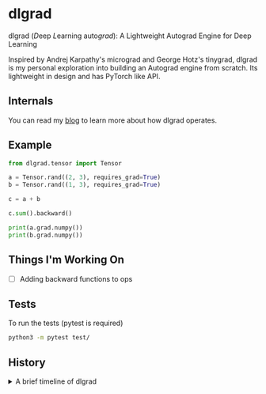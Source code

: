 # dlgrad

dlgrad (*D*eep *L*earning auto*grad*): A Lightweight Autograd Engine for Deep Learning

Inspired by Andrej Karpathy's micrograd and George Hotz's tinygrad, dlgrad is my personal exploration into building an Autograd engine from scratch. Its lightweight in design and has PyTorch like API.

## Internals

You can read my [blog](https://navneetkanna.github.io/blog/2024/02/22/dlgrad-Behind-the-scenes.html) to learn more about how dlgrad operates.

## Example

```python
from dlgrad.tensor import Tensor

a = Tensor.rand((2, 3), requires_grad=True)
b = Tensor.rand((1, 3), requires_grad=True)

c = a + b

c.sum().backward()

print(a.grad.numpy())
print(b.grad.numpy())

```

## Things I'm Working On
- [ ] Adding backward functions to ops

## Tests

To run the tests (pytest is required)

```bash
python3 -m pytest test/
```

##  History

<details>

<summary> A brief timeline of dlgrad </summary>

- I started this project in 2022 with the intention of learning the fundamentals of deep learning. The initial version worked perfectly fine but was just a numpy wrapper.
- In early 2024, I revisted the project and realised that I didnt learn or do much since most of the heavy lifting was done by numpy and this bothered me.
- Hence, I began to rewrite dlgrad, well, in a stupid way. 
- Since, I didnt want to rely on numpy at all, I needed some way of creating the tensors. My genius idea was, let me write C code in python, compile them as a shared file (using subprocess) and load them into python. Suprisingly it worked. The rational was, I wanted *dlgrad* to be a simple pip install, and didnt want to deal with compiling C code.
- However, it was becoming really difficult to manage tensors in C and using them in python. Things were only getting complicated as I sarted to add new ops, losses, etc. And I spent around 8 months doing this. Yea 8 months !!!.
-  At this point I became frustated at myself, saddend by the fact that I am not able to do this.
- Then I was looking at [llm.c](https://github.com/karpathy/llm.c), and I wondered, why am I complicating things. All this complexity was arising from the fact that I didnt want to compile C code when installing. But, by doing that, I will drasctically improve performance, increase speed and reduce complexity. 
- I am not worried about the time since, as Andrej Karpathy mentions in the Lex podcast, these are just scar tissues. I have learnt from the mistake and hopefully will not repeat it in the future :). Hence, the lesson learnt here is that,      
    - **Don't complicate things**
    - **Before starting out on a project, layout a plan, figure out how you are going to do things beforehand, so that in the future, after putting so much effort on something, it should not come to a hault, because, you didnt think it through enough**.
</details>